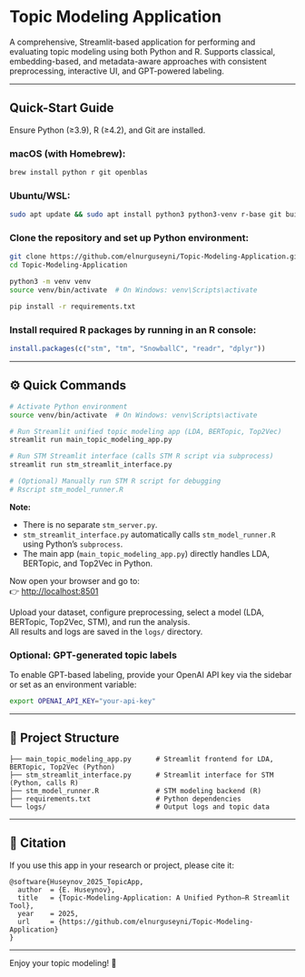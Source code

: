 #  Topic Modeling Application

A comprehensive, Streamlit-based application for performing and evaluating topic modeling using both Python and R. Supports classical, embedding-based, and metadata-aware approaches with consistent preprocessing, interactive UI, and GPT-powered labeling.

---

##  Quick-Start Guide

Ensure Python (≥3.9), R (≥4.2), and Git are installed.

### macOS (with Homebrew):
```bash
brew install python r git openblas
```

### Ubuntu/WSL:
```bash
sudo apt update && sudo apt install python3 python3-venv r-base git build-essential libopenblas-dev
```

### Clone the repository and set up Python environment:
```bash
git clone https://github.com/elnurguseyni/Topic-Modeling-Application.git
cd Topic-Modeling-Application

python3 -m venv venv
source venv/bin/activate  # On Windows: venv\Scripts\activate

pip install -r requirements.txt
```

### Install required R packages by running in an R console:
```R
install.packages(c("stm", "tm", "SnowballC", "readr", "dplyr"))
```

---

## ⚙ Quick Commands

```bash
# Activate Python environment
source venv/bin/activate  # On Windows: venv\Scripts\activate

# Run Streamlit unified topic modeling app (LDA, BERTopic, Top2Vec)
streamlit run main_topic_modeling_app.py

# Run STM Streamlit interface (calls STM R script via subprocess)
streamlit run stm_streamlit_interface.py

# (Optional) Manually run STM R script for debugging
# Rscript stm_model_runner.R
```

**Note:**
- There is no separate `stm_server.py`.
- `stm_streamlit_interface.py` automatically calls `stm_model_runner.R` using Python’s `subprocess`.
- The main app (`main_topic_modeling_app.py`) directly handles LDA, BERTopic, and Top2Vec in Python.

Now open your browser and go to:  
👉 [http://localhost:8501](http://localhost:8501)

Upload your dataset, configure preprocessing, select a model (LDA, BERTopic, Top2Vec, STM), and run the analysis.  
All results and logs are saved in the `logs/` directory.

### Optional: GPT-generated topic labels  
To enable GPT-based labeling, provide your OpenAI API key via the sidebar or set as an environment variable:
```bash
export OPENAI_API_KEY="your-api-key"
```

---

## 📁 Project Structure

```
├── main_topic_modeling_app.py      # Streamlit frontend for LDA, BERTopic, Top2Vec (Python)
├── stm_streamlit_interface.py      # Streamlit interface for STM (Python, calls R)
├── stm_model_runner.R              # STM modeling backend (R)
├── requirements.txt                # Python dependencies
└── logs/                           # Output logs and topic data
```

---

## 📝 Citation

If you use this app in your research or project, please cite it:

```
@software{Huseynov_2025_TopicApp,
  author  = {E. Huseynov},
  title   = {Topic-Modeling-Application: A Unified Python–R Streamlit Tool},
  year    = 2025,
  url     = {https://github.com/elnurguseyni/Topic-Modeling-Application}
}
```

---

Enjoy your topic modeling! 🚀
